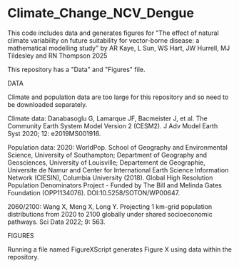 # Climate_Change_NCV_Dengue
This code includes data and generates figures for "The effect of natural climate variability on future suitability for vector-borne disease: a mathematical modelling study" by AR Kaye, L Sun, WS Hart, JW Hurrell, MJ Tildesley and RN Thompson 2025

This repository has a "Data" and "Figures" file.

DATA

Climate and population data are too large for this repository and so need to be downloaded separately.

Climate data: Danabasoglu G, Lamarque JF, Bacmeister J, et al. The Community Earth System Model Version 2 (CESM2). J Adv Model Earth Syst 2020; 12: e2019MS001916.

Population data: 2020: WorldPop. School of Geography and Environmental Science, University of Southampton; Department of Geography and Geosciences, University of Louisville; Departement de Geographie, Universite de Namur and Center for International Earth Science Information Network (CIESIN), Columbia University (2018). Global High Resolution Population Denominators Project - Funded by The Bill and Melinda Gates Foundation (OPP1134076). DOI:10.5258/SOTON/WP00647.

2060/2100: Wang X, Meng X, Long Y. Projecting 1 km-grid population distributions from 2020 to 2100 globally under shared socioeconomic pathways. Sci Data 2022; 9: 563.

FIGURES

Running a file named FigureXScript generates Figure X using data within the repository.
